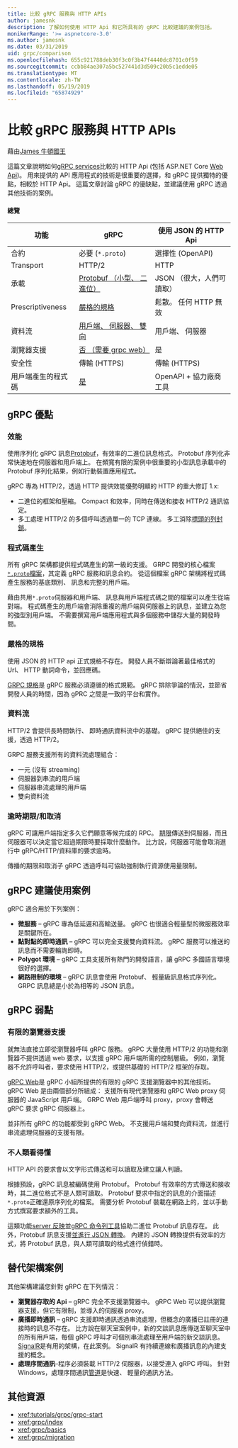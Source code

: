 ```yaml
---
title: 比較 gRPC 服務與 HTTP APIs
author: jamesnk
description: 了解如何使用 HTTP Api 和它所具有的 gRPC 比較建議的案例包括。
monikerRange: '>= aspnetcore-3.0'
ms.author: jamesnk
ms.date: 03/31/2019
uid: grpc/comparison
ms.openlocfilehash: 655c921788deb30f3c0f3b47f4440dc8701c0f59
ms.sourcegitcommit: ccbb84ae307a5bc527441d3d509c20b5c1edde05
ms.translationtype: MT
ms.contentlocale: zh-TW
ms.lasthandoff: 05/19/2019
ms.locfileid: "65874929"
---
```

# <a name="comparing-grpc-services-with-http-apis"></a>比較 gRPC 服務與 HTTP APIs

藉由[James 牛頓國王](https://twitter.com/jamesnk)

這篇文章說明如何[gRPC services](https://grpc.io/docs/guides/)比較的 HTTP Api (包括 ASP.NET Core [Web Api](xref:web-api/index))。 用來提供的 API 應用程式的技術是很重要的選擇，和 gRPC 提供獨特的優點，相較於 HTTP Api。 這篇文章討論 gRPC 的優缺點，並建議使用 gRPC 透過其他技術的案例。

#### <a name="overview"></a>總覽

|    功能             |    gRPC                                                 |    使用 JSON 的 HTTP Api                       |
|------------------------|---------------------------------------------------------|----------------------------------------------|
|    合約            |    必要 (`*.proto`)                                 |    選擇性 (OpenAPI)                        |
|    Transport           |    HTTP/2                                               |    HTTP                                      |
|    承載             |    [Protobuf （小型、 二進位）](#performance)             |    JSON （很大，人們可讀取）              |
|    Prescriptiveness    |    [嚴格的規格](#strict-specification)        |    鬆散。 任何 HTTP 無效                  |
|    資料流           |    [用戶端、 伺服器、 雙向](#streaming)         |    用戶端、 伺服器                            |
|    瀏覽器支援     |    [否 （需要 grpc web）](#limited-browser-support)   |    是                                       |
|    安全性            |    傳輸 (HTTPS)                                    |    傳輸 (HTTPS)                         |
|    用戶端產生的程式碼     |    [是](#code-generation)                              |    OpenAPI + 協力廠商工具             |

## <a name="grpc-strengths"></a>gRPC 優點

### <a name="performance"></a>效能

使用序列化 gRPC 訊息[Protobuf](https://developers.google.com/protocol-buffers/docs/overview)，有效率的二進位訊息格式。 Protobuf 序列化非常快速地在伺服器和用戶端上。 在頻寬有限的案例中很重要的小型訊息承載中的 Protobuf 序列化結果，例如行動裝置應用程式。

gRPC 專為 HTTP/2，透過 HTTP 提供效能優勢明顯的 HTTP 的重大修訂 1.x:

* 二進位的框架和壓縮。 Compact 和效率，同時在傳送和接收 HTTP/2 通訊協定。
* 多工處理 HTTP/2 的多個呼叫透過單一的 TCP 連線。 多工消除[標頭的列封鎖](https://en.wikipedia.org/wiki/Head-of-line_blocking)。

### <a name="code-generation"></a>程式碼產生

所有 gRPC 架構都提供程式碼產生的第一級的支援。 GRPC 開發的核心檔案[`*.proto`檔案](https://developers.google.com/protocol-buffers/docs/proto3)，其定義 gRPC 服務和訊息合約。 從這個檔案 gRPC 架構將程式碼產生服務的基底類別、 訊息和完整的用戶端。

藉由共用`*.proto`伺服器和用戶端、 訊息與用戶端程式碼之間的檔案可以產生從端對端。 程式碼產生的用戶端會消除重複的用戶端與伺服器上的訊息，並建立為您的強型別用戶端。 不需要撰寫用戶端應用程式與多個服務中儲存大量的開發時間。

### <a name="strict-specification"></a>嚴格的規格

使用 JSON 的 HTTP api 正式規格不存在。 開發人員不斷辯論著最佳格式的 Url、 HTTP 動詞命令，並回應碼。

[GRPC 規格](https://github.com/grpc/grpc/blob/master/doc/PROTOCOL-HTTP2.md)是 gRPC 服務必須遵循的格式規範。 gRPC 排除爭論的情況，並節省開發人員的時間，因為 gPRC 之間是一致的平台和實作。

### <a name="streaming"></a>資料流

HTTP/2 會提供長時間執行、 即時通訊資料流中的基礎。 gRPC 提供絕佳的支援，透過 HTTP/2。

GRPC 服務支援所有的資料流處理組合：

* 一元 (沒有 streaming)
* 伺服器到串流的用戶端
* 伺服器串流處理的用戶端
* 雙向資料流

### <a name="deadlinetimeouts-and-cancellation"></a>逾時期限/和取消

gRPC 可讓用戶端指定多久它們願意等候完成的 RPC。 [期限](https://grpc.io/blog/deadlines)傳送到伺服器，而且伺服器可以決定當它超過期限時要採取什麼動作。 比方說，伺服器可能會取消進行中 gRPC/HTTP/資料庫的要求逾時。

傳播的期限和取消子 gRPC 透過呼叫可協助強制執行資源使用量限制。

## <a name="grpc-recommended-scenarios"></a>gRPC 建議使用案例

gRPC 適合用於下列案例：

* **微服務** &ndash; gRPC 專為低延遲和高輸送量。 gRPC 也很適合輕量型的微服務效率是關鍵所在。
* **點對點的即時通訊** &ndash; gRPC 可以完全支援雙向資料流。 gRPC 服務可以推送的訊息而不需要輪詢即時。
* **Polygot 環境** &ndash; gRPC 工具支援所有熱門的開發語言，讓 gRPC 多國語言環境很好的選擇。
* **網路限制的環境** &ndash; gRPC 訊息會使用 Protobuf、 輕量級訊息格式序列化。 GRPC 訊息總是小於為相等的 JSON 訊息。

## <a name="grpc-weaknesses"></a>gRPC 弱點

### <a name="limited-browser-support"></a>有限的瀏覽器支援

就無法直接立即從瀏覽器呼叫 gRPC 服務。 gRPC 大量使用 HTTP/2 的功能和瀏覽器不提供透過 web 要求，以支援 gRPC 用戶端所需的控制層級。 例如，瀏覽器不允許呼叫者，要求使用 HTTP/2，或提供基礎的 HTTP/2 框架的存取。

[gRPC Web](https://grpc.io/docs/tutorials/basic/web.html)是 gRPC 小組所提供的有限的 gRPC 支援瀏覽器中的其他技術。 gRPC Web 是由兩個部分所組成： 支援所有現代瀏覽器和 gRPC Web proxy 伺服器的 JavaScript 用戶端。 GRPC Web 用戶端呼叫 proxy，proxy 會轉送 gRPC 要求 gRPC 伺服器上。

並非所有 gRPC 的功能都受到 gRPC Web。 不支援用戶端和雙向資料流，並進行串流處理伺服器的支援有限。

### <a name="not-human-readable"></a>不人類看得懂

HTTP API 的要求會以文字形式傳送和可以讀取及建立讓人判讀。

根據預設，gRPC 訊息被編碼使用 Protobuf。 Protobuf 有效率的方式傳送和接收時，其二進位格式不是人類可讀取。 Protobuf 要求中指定的訊息的介面描述`*.proto`正確還原序列化的檔案。 需要分析 Protobuf 裝載在網路上的，並以手動方式撰寫要求額外的工具。

這類功能[server 反映](https://github.com/grpc/grpc/blob/master/doc/server-reflection.md)並[gRPC 命令列工具](https://github.com/grpc/grpc/blob/master/doc/command_line_tool.md)協助二進位 Protobuf 訊息存在。 此外，Protobuf 訊息支援[並進行 JSON 轉換](https://developers.google.com/protocol-buffers/docs/proto3#json)。 內建的 JSON 轉換提供有效率的方式，將 Protobuf 訊息，與人類可讀取的格式進行偵錯時。

## <a name="alternative-framework-scenarios"></a>替代架構案例

其他架構建議您針對 gRPC 在下列情況：

* **瀏覽器存取的 Api** &ndash; gRPC 完全不支援瀏覽器中。 gRPC Web 可以提供瀏覽器支援，但它有限制，並導入的伺服器 proxy。
* **廣播即時通訊** &ndash; gRPC 支援即時通訊透過串流處理，但概念的廣播已註冊的連接時的訊息不存在。 比方說在聊天室案例中，新的交談訊息應傳送至聊天室中的所有用戶端，每個 gRPC 呼叫才可個別串流處理至用戶端的新交談訊息。 [SignalR](xref:signalr/introduction)是有用的架構，在此案例。 SignalR 有持續連線和廣播訊息的內建支援的概念。
* **處理序間通訊**&ndash;程序必須裝載 HTTP/2 伺服器，以接受連入 gRPC 呼叫。 針對 Windows，處理序間通訊[管道](/dotnet/standard/io/pipe-operations)是快速、 輕量的通訊方法。

## <a name="additional-resources"></a>其他資源

* <xref:tutorials/grpc/grpc-start>
* <xref:grpc/index>
* <xref:grpc/basics>
* <xref:grpc/migration>
